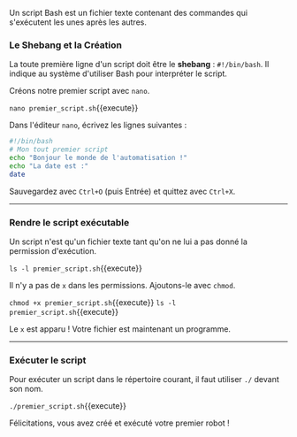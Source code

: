 Un script Bash est un fichier texte contenant des commandes qui s'exécutent les unes après les autres.

### Le Shebang et la Création

La toute première ligne d'un script doit être le **shebang** : `#!/bin/bash`. Il indique au système d'utiliser Bash pour interpréter le script.

Créons notre premier script avec `nano`.

`nano premier_script.sh`{{execute}}

Dans l'éditeur `nano`, écrivez les lignes suivantes :
```bash
#!/bin/bash
# Mon tout premier script
echo "Bonjour le monde de l'automatisation !"
echo "La date est :"
date
```
Sauvegardez avec `Ctrl+O` (puis Entrée) et quittez avec `Ctrl+X`.

---
### Rendre le script exécutable

Un script n'est qu'un fichier texte tant qu'on ne lui a pas donné la permission d'exécution.

`ls -l premier_script.sh`{{execute}}

Il n'y a pas de `x` dans les permissions. Ajoutons-le avec `chmod`.

`chmod +x premier_script.sh`{{execute}}
`ls -l premier_script.sh`{{execute}}

Le `x` est apparu ! Votre fichier est maintenant un programme.

---
### Exécuter le script

Pour exécuter un script dans le répertoire courant, il faut utiliser `./` devant son nom.

`./premier_script.sh`{{execute}}

Félicitations, vous avez créé et exécuté votre premier robot !